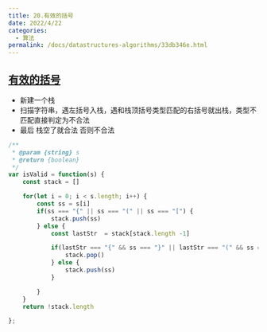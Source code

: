 ```yaml
---
title: 20.有效的括号
date: 2022/4/22
categories:
  - 算法
permalink: /docs/datastructures-algorithms/33db346e.html
---
```


## [有效的括号](https://leetcode.cn/problems/valid-parentheses/)

- 新建一个栈
- 扫描字符串，遇左括号入栈，遇和栈顶括号类型匹配的右括号就出栈，类型不匹配直接判定为不合法
- 最后 栈空了就合法 否则不合法

```js
/**
 * @param {string} s
 * @return {boolean}
 */
var isValid = function(s) {
    const stack = []

    for(let i = 0; i < s.length; i++) {
        const ss = s[i]
        if(ss === "{" || ss === "(" || ss === "[") {
            stack.push(ss)
        } else {
            const lastStr  = stack[stack.length -1]

            if(lastStr === "{" && ss === "}" || lastStr === "(" && ss === ")" || lastStr === "[" && ss === "]") {
                stack.pop()
            } else {
                stack.push(ss)
            }

        }
    }
    return !stack.length

};

```
